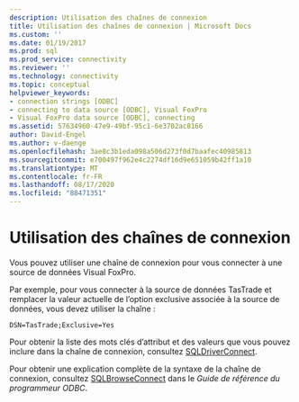 ```yaml
---
description: Utilisation des chaînes de connexion
title: Utilisation des chaînes de connexion | Microsoft Docs
ms.custom: ''
ms.date: 01/19/2017
ms.prod: sql
ms.prod_service: connectivity
ms.reviewer: ''
ms.technology: connectivity
ms.topic: conceptual
helpviewer_keywords:
- connection strings [ODBC]
- connecting to data source [ODBC], Visual FoxPro
- Visual FoxPro data source [ODBC], connecting
ms.assetid: 57634960-47e9-49bf-95c1-6e3702ac8166
author: David-Engel
ms.author: v-daenge
ms.openlocfilehash: 3ae8c3b1eda098a506d273f0d7baafec40985813
ms.sourcegitcommit: e700497f962e4c2274df16d9e651059b42ff1a10
ms.translationtype: MT
ms.contentlocale: fr-FR
ms.lasthandoff: 08/17/2020
ms.locfileid: "88471351"
---
```

# <a name="using-connection-strings"></a>Utilisation des chaînes de connexion
Vous pouvez utiliser une chaîne de connexion pour vous connecter à une source de données Visual FoxPro.  
  
 Par exemple, pour vous connecter à la source de données TasTrade et remplacer la valeur actuelle de l’option exclusive associée à la source de données, vous devez utiliser la chaîne :  
  
```  
DSN=TasTrade;Exclusive=Yes  
```  
  
 Pour obtenir la liste des mots clés d’attribut et des valeurs que vous pouvez inclure dans la chaîne de connexion, consultez [SQLDriverConnect](../../odbc/microsoft/sqldriverconnect-visual-foxpro-odbc-driver.md).  
  
 Pour obtenir une explication complète de la syntaxe de la chaîne de connexion, consultez [SQLBrowseConnect](../../odbc/reference/syntax/sqlbrowseconnect-function.md) dans le *Guide de référence du programmeur ODBC*.
